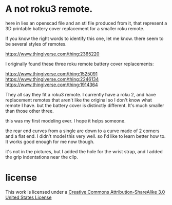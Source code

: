 # A not roku3 remote. 

here in lies an openscad file and an stl file produced from it, that represent 
a 3D printable battery cover replacement for a smaller roku remote.

If you know the right words to identify this one, let me know.  there seem to
be several styles of remotes. 

https://www.thingiverse.com/thing:2365220

I originally found these three roku remote battery cover replacements:

https://www.thingiverse.com/thing:1525091
https://www.thingiverse.com/thing:2246134
https://www.thingiverse.com/thing:1914364

They all say they fit a roku3 remote. I currently have a roku 2, and have replacement remotes that aren't like the original so I don't know what remote I have. but the battery cover is distinctly different. It's much smaller than those other three.

this was my first modeling ever. I hope it helps someone.

the rear end curves from a single arc down to a curve made of 2 corners and a flat end. I didn't model this very well. so I'd like to learn better how to. It works good enough for me now though.

it's not in the pictures, but I added the hole for the wrist strap, and I added the grip indentations near the clip.

# license
This work is licensed under a [Creative Commons Attribution-ShareAlike 3.0
United States License](http://creativecommons.org/licenses/by-sa/3.0/us/)
